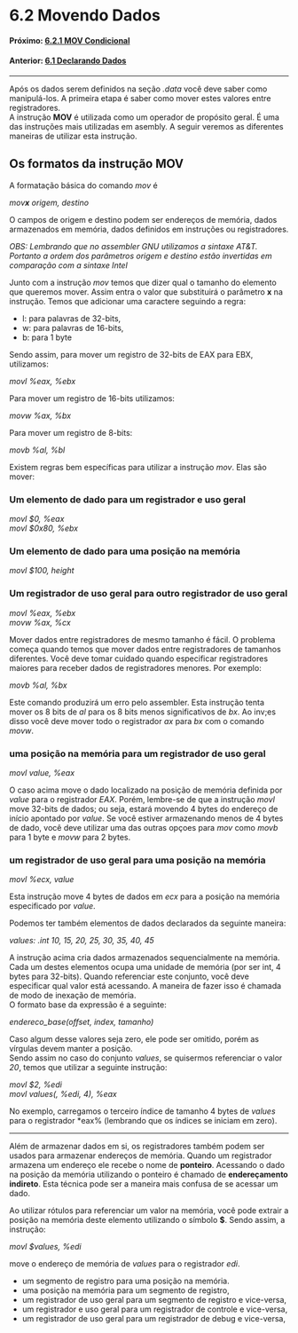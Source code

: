 # 6.2 Movendo Dados

#### Próximo: [6.2.1 MOV Condicional ](./mov_condicional.md)  
#### Anterior: [6.1 Declarando Dados](./primeiro_programa.md)   

---  
  
Após os dados serem definidos na seção *.data* você deve saber como manipulá-los. A primeira etapa é saber como mover estes valores entre registradores.  
A instrução **MOV** é utilizada como um operador de propósito geral. É uma das instruções mais utilizadas em asembly. A seguir veremos as diferentes maneiras de utilizar esta instrução.  

## Os formatos da instrução MOV  

A formatação básica do comando *mov* é  

*mov**x** origem, destino*  

O campos de origem e destino podem ser endereços de memória, dados armazenados em memória, dados definidos em instruções ou registradores.  

*OBS: Lembrando que no assembler GNU utilizamos a sintaxe AT&T. Portanto a ordem dos parâmetros origem e destino estão invertidas em comparação com a sintaxe Intel*  

Junto com a instrução *mov* temos que dizer qual o tamanho do elemento que queremos mover. Assim entra o valor que substituirá o parâmetro **x** na instrução. Temos que adicionar uma caractere seguindo a regra:  

- l: para palavras de 32-bits,   
- w: para palavras de 16-bits,  
- b: para 1 byte  

Sendo assim, para mover um registro de 32-bits de EAX para EBX, utilizamos:  

*movl %eax, %ebx*  

Para mover um registro de 16-bits utilizamos:  

*movw %ax, %bx*  

Para mover um registro de 8-bits:  

*movb %al, %bl*  

Existem regras bem específicas para utilizar a instrução *mov*. Elas são mover:  

### Um elemento de dado para um registrador e uso geral 

*movl $0, %eax*  
*movl $0x80, %ebx*  

### Um elemento de dado para uma posição na memória  

*movl $100, height*  

### Um registrador de uso geral para outro registrador de uso geral  

*movl %eax, %ebx*  
*movw %ax, %cx*  

Mover dados entre registradores de mesmo tamanho é fácil. O problema começa quando temos que mover dados entre registradores de tamanhos diferentes. Você deve tomar cuidado quando especificar registradores maiores para receber dados de registradores menores. Por exemplo:  

*movb %al, %bx*  

Este comando produzirá um erro pelo assembler. Esta instrução tenta mover os 8 bits de *al* para os 8 bits menos significativos de *bx*. Ao inv;es disso você deve mover todo o registrador *ax* para *bx* com o comando *movw*.



### uma posição na memória para um registrador de uso geral  

*movl value, %eax*  

O caso acima move o dado localizado na posição de memória definida por *value* para o registrador *EAX*. Porém, lembre-se de que a instrução *movl* move 32-bits de dados; ou seja, estará movendo 4 bytes do endereço de início apontado por *value*. Se você estiver armazenando menos de 4 bytes de dado, você deve utilizar uma das outras opçoes para *mov* como *movb* para 1 byte e *movw* para 2 bytes.  


### um registrador de uso geral para uma posição na memória  

*movl %ecx, value*  

Esta instrução move 4 bytes de dados em *ecx* para a posição na memória especificado por *value*. 

Podemos ter também elementos de dados declarados da seguinte maneira:  

*values:*
*.int 10, 15, 20, 25, 30, 35, 40, 45*  

A instrução acima cria dados armazenados sequencialmente na memória. Cada um destes elementos ocupa uma unidade de memória (por ser int, 4 bytes para 32-bits). Quando referenciar este conjunto, você deve especificar qual valor está acessando. A maneira de fazer isso é chamada de modo de inexação de memória.  
O formato base da expressão é a seguinte:  

*endereco_base(offset, index, tamanho)*  

Caso algum desse valores seja zero, ele pode ser omitido, porém as vírgulas devem manter a posição.  
Sendo assim no caso do conjunto *values*, se quisermos referenciar o valor *20*, temos que utilizar a seguinte instrução:  

*movl $2, %edi*  
*movl values(, %edi, 4), %eax*  

No exemplo, carregamos o terceiro índice de tamanho 4 bytes de *values* para o registrador *eax% (lembrando que os índices se iniciam em zero).  

---  

Além de armazenar dados em si, os registradores também podem ser usados para armazenar endereços de memória. Quando um registrador armazena um endereço ele recebe o nome de **ponteiro**. Acessando o dado na posição da memória utilizando o ponteiro é chamado de **endereçamento indireto**. Esta técnica pode ser a maneira mais confusa de se acessar um dado.  


Ao utilizar rótulos para referenciar um valor na memória, você pode extrair a posição na memória deste elemento utilizando o símbolo **$**. Sendo assim, a instrução:  

*movl $values, %edi*  

move o endereço de memória de *values* para o registrador *edi*.  









- um segmento de registro para uma posição na memória.  
- uma posição na memória para um segmento de registro,  
- um registrador de uso geral para um segmento de registro e vice-versa,  
- um registrador e uso geral para um registrador de controle e vice-versa,  
- um registrador de uso geral para um registrador de debug e vice-versa,  





